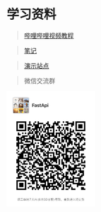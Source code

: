 # 学习资料
> [哔哩哔哩视频教程](https://www.bilibili.com/video/BV13F411u76R)

> [笔记](https://wiki.binkuolo.com)

> [演示站点](http://fastapi.binkuolo.com)

> 微信交流群

<img src="IMG_0878.JPG" alt="微信群定期更新" width="200" height="260" align="bottom" />
